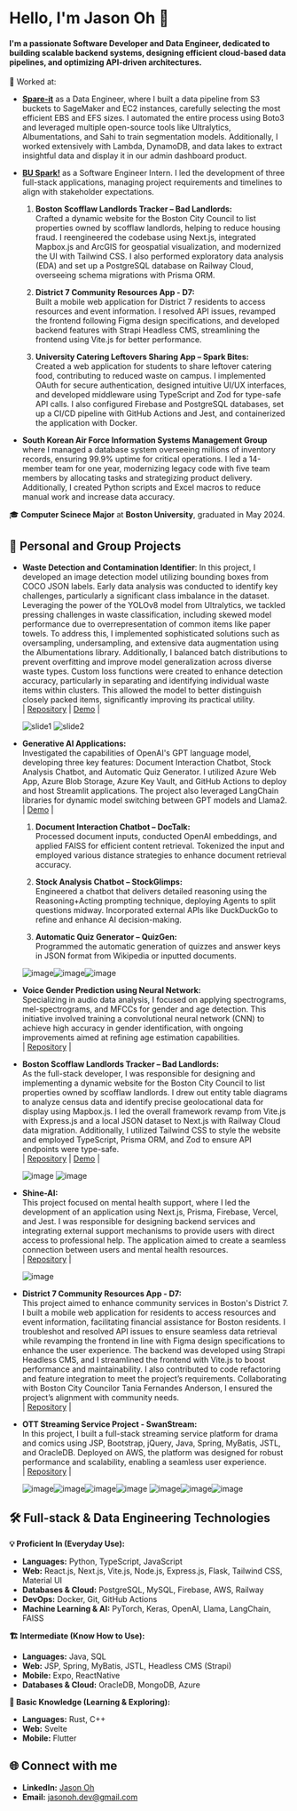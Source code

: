 # Hello, I'm Jason Oh 👋

#### I'm a passionate Software Developer and Data Engineer, dedicated to building scalable backend systems, designing efficient cloud-based data pipelines, and optimizing API-driven architectures.

💼 Worked at:
- [**Spare-it**](https://www.linkedin.com/company/spareit/) as a Data Engineer, where I built a data pipeline from S3 buckets to SageMaker and EC2 instances, carefully selecting the most efficient EBS and EFS sizes. I automated the entire process using Boto3 and leveraged multiple open-source tools like Ultralytics, Albumentations, and Sahi to train segmentation models. Additionally, I worked extensively with Lambda, DynamoDB, and data lakes to extract insightful data and display it in our admin dashboard product.
- [**BU Spark!**](https://www.bu.edu/spark/) as a Software Engineer Intern. I led the development of three full-stack applications, managing project requirements and timelines to align with stakeholder expectations.

  1. **Boston Scofflaw Landlords Tracker – Bad Landlords:**  
     Crafted a dynamic website for the Boston City Council to list properties owned by scofflaw landlords, helping to reduce housing fraud. I reengineered the codebase using Next.js, integrated Mapbox.js and ArcGIS for geospatial visualization, and modernized the UI with Tailwind CSS. I also performed exploratory data analysis (EDA) and set up a PostgreSQL database on Railway Cloud, overseeing schema migrations with Prisma ORM.

  2. **District 7 Community Resources App - D7:**  
     Built a mobile web application for District 7 residents to access resources and event information. I resolved API issues, revamped the frontend following Figma design specifications, and developed backend features with Strapi Headless CMS, streamlining the frontend using Vite.js for better performance.

  3. **University Catering Leftovers Sharing App – Spark Bites:**  
     Created a web application for students to share leftover catering food, contributing to reduced waste on campus. I implemented OAuth for secure authentication, designed intuitive UI/UX interfaces, and developed middleware using TypeScript and Zod for type-safe API calls. I also configured Firebase and PostgreSQL databases, set up a CI/CD pipeline with GitHub Actions and Jest, and containerized the application with Docker.
- **South Korean Air Force Information Systems Management Group** where I managed a database system overseeing millions of inventory records, ensuring 99.9% uptime for critical operations. I led a 14-member team for one year, modernizing legacy code with five team members by allocating tasks and strategizing product delivery. Additionally, I created Python scripts and Excel macros to reduce manual work and increase data accuracy.

🎓 **Computer Scinece Major** at **Boston University**, graduated in May 2024.

## 🚀 Personal and Group Projects

- **Waste Detection and Contamination Identifier**: In this project, I developed an image detection model utilizing bounding boxes from COCO JSON labels. Early data analysis was conducted to identify key challenges, particularly a significant class imbalance in the dataset. Leveraging the power of the YOLOv8 model from Ultralytics, we tackled pressing challenges in waste classification, including skewed model performance due to overrepresentation of common items like paper towels. To address this, I implemented sophisticated solutions such as oversampling, undersampling, and extensive data augmentation using the Albumentations library. Additionally, I balanced batch distributions to prevent overfitting and improve model generalization across diverse waste types. Custom loss functions were created to enhance detection accuracy, particularly in separating and identifying individual waste items within clusters. This allowed the model to better distinguish closely packed items, significantly improving its practical utility.  
  | [Repository](https://github.com/BU-Spark/ml-spare-it-contamination/tree/dev) | [Demo](https://huggingface.co/spaces/jasonoh/spare-it) |
  
  ![slide1](https://github.com/jasonoh1998/jasonoh1998/assets/92873161/758c9e1d-3055-4132-95ec-42eb545fd19e) ![slide2](https://github.com/jasonoh1998/jasonoh1998/assets/92873161/e3794708-6f46-4a83-85ad-d14ec330fc9a)

- **Generative AI Applications:**  
  Investigated the capabilities of OpenAI's GPT language model, developing three key features: Document Interaction Chatbot, Stock Analysis Chatbot, and Automatic Quiz Generator. I utilized Azure Web App, Azure Blob Storage, Azure Key Vault, and GitHub Actions to deploy and host Streamlit applications. The project also leveraged LangChain libraries for dynamic model switching between GPT models and Llama2.  
  | [Demo](https://jasonoh-genai.azurewebsites.net/) |

  1. **Document Interaction Chatbot – DocTalk:**  
     Processed document inputs, conducted OpenAI embeddings, and applied FAISS for efficient content retrieval. Tokenized the input and employed various distance strategies to enhance document retrieval accuracy.

  2. **Stock Analysis Chatbot – StockGlimps:**  
     Engineered a chatbot that delivers detailed reasoning using the Reasoning+Acting prompting technique, deploying Agents to split questions midway. Incorporated external APIs like DuckDuckGo to refine and enhance AI decision-making.

  3. **Automatic Quiz Generator – QuizGen:**  
     Programmed the automatic generation of quizzes and answer keys in JSON format from Wikipedia or inputted documents.
     
  ![image](https://github.com/user-attachments/assets/0da1f872-ce8e-4423-b98f-ace3f6a0aad5)![image](https://github.com/user-attachments/assets/4a8eaf23-c02c-4607-bd85-6b8b6a9eff41)![image](https://github.com/user-attachments/assets/a7eea3e3-f912-4555-bde0-009b5db87820)

- **Voice Gender Prediction using Neural Network:**  
  Specializing in audio data analysis, I focused on applying spectrograms, mel-spectrograms, and MFCCs for gender and age detection. This initiative involved training a convolutional neural network (CNN) to achieve high accuracy in gender identification, with ongoing improvements aimed at refining age estimation capabilities.  
  | [Repository](https://github.com/jsonoh/audio-cnn-project) |

- **Boston Scofflaw Landlords Tracker – Bad Landlords:**  
  As the full-stack developer, I was responsible for designing and implementing a dynamic website for the Boston City Council to list properties owned by scofflaw landlords. I drew out entity table diagrams to analyze census data and identify precise geolocational data for display using Mapbox.js. I led the overall framework revamp from Vite.js with Express.js and a local JSON dataset to Next.js with Railway Cloud data migration. Additionally, I utilized Tailwind CSS to style the website and employed TypeScript, Prisma ORM, and Zod to ensure API endpoints were type-safe.  
  | [Repository](https://github.com/BU-Spark/se-bad-landlords/tree/dev) | [Demo](https://deploy-preview-20--bad-landlords-qa.netlify.app/map) |
  
  ![image](https://github.com/jasonoh1998/jasonoh1998/assets/92873161/e1030195-894e-4e7b-b1a3-995bc2331d20) ![image](https://github.com/jasonoh1998/jasonoh1998/assets/92873161/53cd8ec6-bfac-4077-a172-102e4cccf80d)

- **Shine-AI:**  
  This project focused on mental health support, where I led the development of an application using Next.js, Prisma, Firebase, Vercel, and Jest. I was responsible for designing backend services and integrating external support mechanisms to provide users with direct access to professional help. The application aimed to create a seamless connection between users and mental health resources.  
  | [Repository](https://github.com/BU-Spark/se-shine-ai) |
  
  ![image](https://github.com/jasonoh1998/jasonoh1998/assets/92873161/b70137f8-baf2-4c0a-9ed0-486a44dc609a)

- **District 7 Community Resources App - D7:**  
  This project aimed to enhance community services in Boston's District 7. I built a mobile web application for residents to access resources and event information, facilitating financial assistance for Boston residents. I troubleshot and resolved API issues to ensure seamless data retrieval while revamping the frontend in line with Figma design specifications to enhance the user experience. The backend was developed using Strapi Headless CMS, and I streamlined the frontend with Vite.js to boost performance and maintainability. I also contributed to code refactoring and feature integration to meet the project’s requirements. Collaborating with Boston City Councilor Tania Fernandes Anderson, I ensured the project’s alignment with community needs.  
  | [Repository](https://github.com/BU-Spark/se-d7-dashboard) |

- **OTT Streaming Service Project - SwanStream:**  
  In this project, I built a full-stack streaming service platform for drama and comics using JSP, Bootstrap, jQuery, Java, Spring, MyBatis, JSTL, and OracleDB. Deployed on AWS, the platform was designed for robust performance and scalability, enabling a seamless user experience.  
  | [Repository](https://github.com/jsonoh/swan_stream) |

  ![image](https://github.com/user-attachments/assets/31529598-a206-41d1-88f4-bdea64f945b4)![image](https://github.com/user-attachments/assets/d108642b-b2e7-4b49-bf5a-ae6d3a6e2605)![image](https://github.com/user-attachments/assets/045605d3-8c64-4a26-81d5-8b3f0b719307)![image](https://github.com/user-attachments/assets/07be2f69-293f-40b0-a91e-475f38194bdd)
  ![image](https://github.com/user-attachments/assets/9f987e60-9836-4dab-b574-5a9ee04b01a9)![image](https://github.com/user-attachments/assets/bc62b024-4e7d-458f-a14b-60d025a88719)![image](https://github.com/user-attachments/assets/ae0a6fe3-8342-4223-adbb-c4043067cd21)

## 🛠 Full-stack & Data Engineering Technologies

**💡 Proficient In (Everyday Use):**

- **Languages:** Python, TypeScript, JavaScript
- **Web:** React.js, Next.js, Vite.js, Node.js, Express.js, Flask, Tailwind CSS, Material UI
- **Databases & Cloud:** PostgreSQL, MySQL, Firebase, AWS, Railway
- **DevOps:** Docker, Git, GitHub Actions
- **Machine Learning & AI:** PyTorch, Keras, OpenAI, Llama, LangChain, FAISS

**🏗 Intermediate (Know How to Use):**

- **Languages:** Java, SQL
- **Web:** JSP, Spring, MyBatis, JSTL, Headless CMS (Strapi)
- **Mobile:** Expo, ReactNative
- **Databases & Cloud:** OracleDB, MongoDB, Azure

**🌱 Basic Knowledge (Learning & Exploring):**
- **Languages:** Rust, C++
- **Web:** Svelte
- **Mobile:** Flutter

## 🌐 Connect with me
- **LinkedIn:** [Jason Oh](https://www.linkedin.com/in/cheolminoh/)
- **Email:** jasonoh.dev@gmail.com
